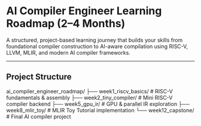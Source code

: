# AI Compiler Engineer Learning Roadmap (2–4 Months)

A structured, project-based learning journey that builds your skills from foundational compiler construction to AI-aware compilation using RISC-V, LLVM, MLIR, and modern AI compiler frameworks.

---

##  Project Structure

ai_compiler_engineer_roadmap/
├── week1_riscv_basics/ # RISC-V fundamentals & assembly
├── week2_tiny_compiler/ # Mini RISC-V compiler backend
├── week5_gpu_ir/ # GPU & parallel IR exploration
├── week8_mlir_toy/ # MLIR Toy Tutorial implementation
└── week12_capstone/ # Final AI compiler project
